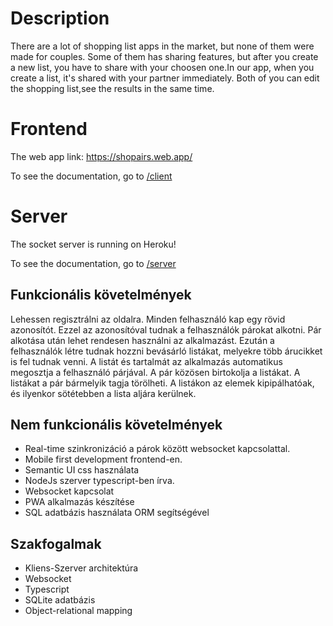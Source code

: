 # Description

There are a lot of shopping list apps in the market, but none of them were made for couples. Some of them has sharing features, but after you create a new list, you have to share with your choosen one.In our app, when you create a list, it's shared with your partner immediately. Both of you can edit the shopping list,see the results in the same time.

# Frontend

The web app link: https://shopairs.web.app/

To see the documentation, go to [/client](/client)

# Server

The socket server is running on Heroku!

To see the documentation, go to [/server](/server)

## Funkcionális követelmények

Lehessen regisztrálni az oldalra. Minden felhasználó kap egy rövid azonosítót. Ezzel az azonosítóval tudnak a felhasználók párokat alkotni. Pár alkotása után lehet rendesen használni az alkalmazást. Ezután a felhasználók létre tudnak hozzni bevásárló listákat, melyekre több árucikket is fel tudnak venni. A listát és tartalmát az alkalmazás automatikus megosztja a felhasználó párjával. A pár közösen birtokolja a listákat. A listákat a pár bármelyik tagja törölheti. A listákon az elemek kipipálhatóak, és ilyenkor sötétebben a lista aljára kerülnek.


## Nem funkcionális követelmények

* Real-time szinkronizáció a párok között websocket kapcsolattal.
* Mobile first development frontend-en.  
* Semantic UI css használata
* NodeJs szerver typescript-ben írva. 
* Websocket kapcsolat
* PWA alkalmazás készítése
* SQL adatbázis használata ORM segítségével


## Szakfogalmak

* Kliens-Szerver architektúra
* Websocket
* Typescript
* SQLite adatbázis
* Object-relational mapping
